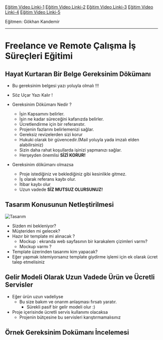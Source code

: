 [Eğitim Video Linki-1](https://www.youtube.com/watch?v=ZSoVJVl8BpY) 
[Eğitim Video Linki-2](https://www.youtube.com/watch?v=SQZVtW97Zwg)
[Eğitim Video Linki-3](https://www.youtube.com/watch?v=k-q0xEAYOl4)
[Eğitim Video Linki-4](https://www.youtube.com/watch?v=njVbXbaedeU)
[Eğitim Video Linki-5]()

Eğitmen: Gökhan Kandemir

---

# Freelance ve Remote Çalışma İş Süreçleri Eğitimi

## Hayat Kurtaran Bir Belge Gereksinim Dökümanı

* Bu gereksinim belgesi yazı yoluyla olmalı !!! 

* Söz Uçar Yazı Kalır !

* Gereksinim Dökümanı Nedir ?
    * İşin Kapsamını belirler.
    * İşin ne kadar süreceğini kafanızda belirler.
    * Ücretlendirme için bir referanstır.
    * Projenin fazlarını belirlemenizi sağlar.
    * Gereksiz revizelerden sizi korur
    * Hukuki olarak bir güvencedir.(Mail yoluyla yada imzalı elden alabilirsiniz)
    * Sizin daha rahat koşullarda işinizi yapmanızı sağlar.
    * Herşeyden önemlisi **SİZİ KORUR!**

* Gereksinim dökümanı olmazsa
    * Proje istediğiniz ve beklediğiniz gibi kesinlikle gitmez.
    * İş olarak referans kaybı olur.
    * İtibar kaybı olur
    * Uzun vadede **SİZ MUTSUZ OLURSUNUZ!**

## Tasarım Konusunun Netleştirilmesi

![Tasarım](.)
* Sizden mi bekleniyor?
* Müşteriden mi gelecek?
* Hazır bir template mi alınacak ?
    * Mockup : ekranda web sayfasının bir karakalem çizimleri varmı?
    * Mockup varmı ?
* Template üzerinden tasarımı kim yapacak?
* Eğer yapmak istemiyorsanız template giydirme işlemi için ek olarak ücret talep etmelisiniz

## Gelir Modeli Olarak Uzun Vadede Ürün ve Ücretli Servisler

* Eğer ürün uzun vadeliyse
    * Bu size bakım ve onarım anlaşması fırsatı yaratır.
        * Sürekli pasif bir gelir modeli olur :)
* Proje içerisinde ücretli servis kullanımı olacaksa
    * Projenin bütçesine bu servisleri karıştırmamalısınız

## Örnek Gereksinim Dokümanı İncelemesi

